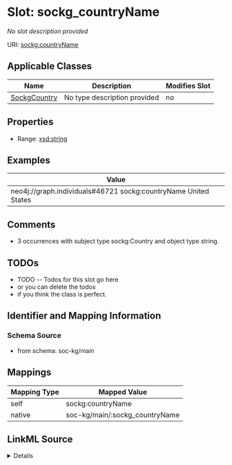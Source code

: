 

# Slot: sockg_countryName


_No slot description provided_





URI: [sockg:countryName](http://www.semanticweb.org/sockg/ontologies/2024/0/soil-carbon-ontology/countryName)



<!-- no inheritance hierarchy -->





## Applicable Classes

| Name | Description | Modifies Slot |
| --- | --- | --- |
| [SockgCountry](../classes/SockgCountry.md) | No type description provided |  no  |







## Properties

* Range: [xsd:string](http://www.w3.org/2001/XMLSchema#string)






## Examples

| Value |
| --- |
| neo4j://graph.individuals#46721 sockg:countryName United States |

## Comments

* 3 occurrences with subject type sockg:Country and object type string.

## TODOs

* TODO -- Todos for this slot go here
* or you can delete the todos
* if you think the class is perfect.

## Identifier and Mapping Information







### Schema Source


* from schema: soc-kg/main




## Mappings

| Mapping Type | Mapped Value |
| ---  | ---  |
| self | sockg:countryName |
| native | soc-kg/main/:sockg_countryName |




## LinkML Source

<details>
```yaml
name: sockg_countryName
description: No slot description provided
todos:
- TODO -- Todos for this slot go here
- or you can delete the todos
- if you think the class is perfect.
comments:
- 3 occurrences with subject type sockg:Country and object type string.
examples:
- value: neo4j://graph.individuals#46721 sockg:countryName United States
from_schema: soc-kg/main
rank: 1000
slot_uri: sockg:countryName
alias: sockg_countryName
domain_of:
- sockg_Country
range: string

```
</details>